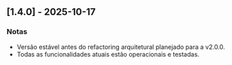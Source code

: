 ## [1.4.0] - 2025-10-17

### Notas
- Versão estável antes do refactoring arquitetural planejado para a v2.0.0.
- Todas as funcionalidades atuais estão operacionais e testadas.
